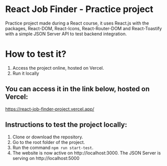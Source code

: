 # React Job Finder - Practice project

Practice project made during a React course, it uses React.js with the packages, React-DOM, React-Icons, React-Router-DOM and React-Toastify with a simple JSON Server API to test backend integration.

# How to test it?

1. Access the project online, hosted on Vercel.
2. Run it locally

## You can access it in the link below, hosted on Vercel:
https://react-job-finder-project.vercel.app/


## Instructions to test the project locally:
1. Clone or download the repository.
2. Go to the root folder of the project.
3. Run the command `npm run start-test`.
4. The website is now active on http://localhost:3000. The JSON Server is serving on http://localhost:5000